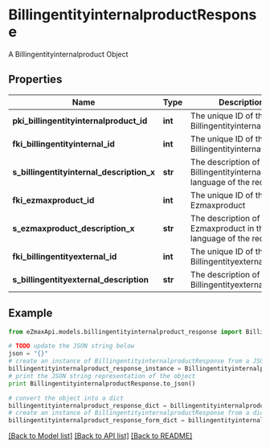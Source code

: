 # BillingentityinternalproductResponse

A Billingentityinternalproduct Object

## Properties

Name | Type | Description | Notes
------------ | ------------- | ------------- | -------------
**pki_billingentityinternalproduct_id** | **int** | The unique ID of the Billingentityinternalproduct | 
**fki_billingentityinternal_id** | **int** | The unique ID of the Billingentityinternal. | 
**s_billingentityinternal_description_x** | **str** | The description of the Billingentityinternal in the language of the requester | 
**fki_ezmaxproduct_id** | **int** | The unique ID of the Ezmaxproduct | 
**s_ezmaxproduct_description_x** | **str** | The description of the Ezmaxproduct in the language of the requester | 
**fki_billingentityexternal_id** | **int** | The unique ID of the Billingentityexternal | 
**s_billingentityexternal_description** | **str** | The description of the Billingentityexternal | 

## Example

```python
from eZmaxApi.models.billingentityinternalproduct_response import BillingentityinternalproductResponse

# TODO update the JSON string below
json = "{}"
# create an instance of BillingentityinternalproductResponse from a JSON string
billingentityinternalproduct_response_instance = BillingentityinternalproductResponse.from_json(json)
# print the JSON string representation of the object
print BillingentityinternalproductResponse.to_json()

# convert the object into a dict
billingentityinternalproduct_response_dict = billingentityinternalproduct_response_instance.to_dict()
# create an instance of BillingentityinternalproductResponse from a dict
billingentityinternalproduct_response_form_dict = billingentityinternalproduct_response.from_dict(billingentityinternalproduct_response_dict)
```
[[Back to Model list]](../README.md#documentation-for-models) [[Back to API list]](../README.md#documentation-for-api-endpoints) [[Back to README]](../README.md)


